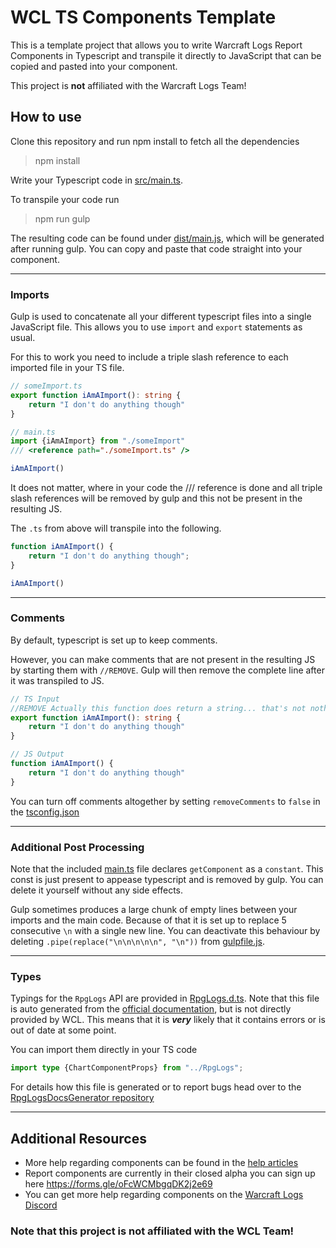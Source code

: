 # WCL TS Components Template
This is a template project that allows you to write Warcraft Logs Report Components
in Typescript and transpile it directly to JavaScript that can be copied and pasted into your component.

This project is **not** affiliated with the Warcraft Logs Team!

## How to use
Clone this repository and run npm install to fetch all the dependencies
>npm install

Write your Typescript code in [src/main.ts](src/main.ts).

To transpile your code run
>npm run gulp

The resulting code can be found under [dist/main.js](dist/main.js), which will be generated after running gulp.
You can copy and paste that code straight into your component.

___
### Imports
Gulp is used to concatenate all your different typescript files into a single 
JavaScript file. This allows you to use `import` and `export` statements as usual.

For this to work you need to include a triple slash reference to each imported file in your TS file.
```ts
// someImport.ts
export function iAmAImport(): string {
    return "I don't do anything though"
}
```
```ts
// main.ts
import {iAmAImport} from "./someImport"
/// <reference path="./someImport.ts" />

iAmAImport()
```
It does not matter, where in your code the /// reference is done and all
triple slash references will be removed by gulp and this not be present
in the resulting JS.

The `.ts` from above will transpile into the following.
```js
function iAmAImport() {
    return "I don't do anything though";
}

iAmAImport()
```

___
### Comments
By default, typescript is set up to keep comments.

However, you can make comments that are not present in the resulting JS by starting them with `//REMOVE`.
Gulp will then remove the complete line after it was transpiled to JS.

```ts
// TS Input
//REMOVE Actually this function does return a string... that's not nothing I guess.
export function iAmAImport(): string {
    return "I don't do anything though"
}
```
```js
// JS Output
function iAmAImport() {
    return "I don't do anything though"
}
```

You can turn off comments altogether by setting `removeComments` to `false` in the [tsconfig.json](/tsconfig.json)

___
### Additional Post Processing
Note that the included [main.ts](/src/main.ts) file declares `getComponent` as a `constant`.
This const is just present to appease typescript and is removed by gulp.
You can delete it yourself without any side effects.

Gulp sometimes produces a large chunk of empty lines between your imports and the main code.
Because of that it is set up to replace 5 consecutive `\n` with a single new line. 
You can deactivate this behaviour by deleting `.pipe(replace("\n\n\n\n\n", "\n"))` from [gulpfile.js](/gulpfile.js).
___
### Types
Typings for the `RpgLogs` API are provided in [RpgLogs.d.ts](RpgLogs.d.ts).
Note that this file is auto generated from the [official documentation](https://www.warcraftlogs.com/scripting-api-docs/warcraft/index.html),
but is not directly provided by WCL. This means that it is ***very*** likely that it contains errors or is out of date at some point.

You can import them directly in your TS code 
```ts
import type {ChartComponentProps} from "../RpgLogs";
```

For details how this file is generated or to report bugs head over to the [RpgLogsDocsGenerator repository](https://github.com/JoschiGrey/RpgLogsDocs-Generator)
___
## Additional Resources
- More help regarding components can be found in the [help articles](https://articles.warcraftlogs.com/help/what-are-report-components)
- Report components are currently in their closed alpha you can sign up here https://forms.gle/oFcWCMbgqDK2j2e69
- You can get more help regarding components on the [Warcraft Logs Discord](https://discord.gg/5ebPJSsy5y)


### Note that this project is not affiliated with the WCL Team!
